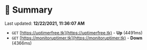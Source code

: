 # 📖 Summary
Last updated: **12/22/2021, 11:36:07 AM**

- `GET` [https://uptimerfree.tk](https://uptimerfree.tk) - **Up** (4491ms)
- `GET` [https://monitoruptimer.tk](https://monitoruptimer.tk) - **Down** (4366ms)
